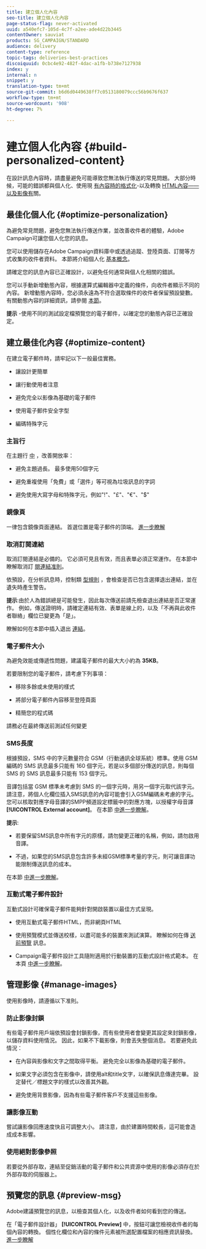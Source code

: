 ```yaml
---
title: 建立個人化內容
seo-title: 建立個人化內容
page-status-flag: never-activated
uuid: a540efc7-105d-4c7f-a2ee-ade4d22b3445
contentOwner: sauviat
products: SG_CAMPAIGN/STANDARD
audience: delivery
content-type: reference
topic-tags: deliveries-best-practices
discoiquuid: 0cbc4e92-482f-4dac-a1fb-b738e7127938
index: y
internal: n
snippet: y
translation-type: tm+mt
source-git-commit: b6d6d0449638ff7c0513180079ccc56b9676f637
workflow-type: tm+mt
source-wordcount: '908'
ht-degree: 7%

---
```



# 建立個人化內容 {#build-personalized-content}

在設計訊息內容時，請盡量避免可能導致您無法執行傳送的常見問題。 大部分時候，可能的錯誤都與個人化、使用現 [有內容時的格式化](../../designing/using/personalization.md)-以及轉換 [HTML內容——以及影像有](../../designing/using/using-existing-content.md)[](../../designing/using/using-existing-content.md#converting-an-html-content)[](../../designing/using/images.md)關。

## 最佳化個人化 {#optimize-personalization}

為避免常見問題，避免您無法執行傳送作業，並改善收件者的體驗，Adobe Campaign可讓您個人化您的訊息。

您可以使用儲存在Adobe Campaign資料庫中或透過追蹤、登陸頁面、訂閱等方式收集的收件者資料。
本節將介紹個人化 [基本概念](../../designing/using/personalization.md)。

請確定您的訊息內容已正確設計，以避免任何通常與個人化相關的錯誤。

您可以手動新增動態內容，根據運算式編輯器中定義的條件，向收件者顯示不同的內容。 新增動態內容時，您必須永遠為不符合選取條件的收件者保留預設變數。
有關動態內容的詳細資訊，請參閱 [本節](../../designing/using/personalization.md#defining-dynamic-content-in-an-email)。

**提示** -使用不同的測試設定檔預覽您的電子郵件，以確定您的動態內容已正確設定。

## 建立最佳化內容 {#optimize-content}

在建立電子郵件時，請牢記以下一般最佳實務。

* 讓設計更簡單

* 讓行動使用者注意

* 避免完全以影像為基礎的電子郵件

* 使用電子郵件安全字型

* 編碼特殊字元

### 主旨行

在主題行 [中](../../designing/using/subject-line.md) ，改善開放率：

* 避免主題過長。 最多使用50個字元

* 避免重複使用「免費」或「選件」等可視為垃圾訊息的字詞

* 避免使用大寫字母和特殊字元，例如&quot;!&quot;、&quot;£&quot;、&quot;€&quot;、&quot;$&quot;

### 鏡像頁

一律包含鏡像頁面連結。 首選位置是電子郵件的頂端。 [進一步瞭解](../../designing/using/personalization.md#adding-a-content-block)

### 取消訂閱連結

取消訂閱連結是必備的。 它必須可見且有效，而且表單必須正常運作。 在本節中瞭解取消訂 [閱連結准則](../../designing/using/personalization.md#about-targeting-dimension)。

依預設，在分析訊息時，控制類 [型規則](../../sending/using/control-rules.md) ，會檢查是否已包含選擇退出連結，並在遺失時產生警告。

**提示**:由於人為錯誤總是可能發生，因此每次傳送前請先檢查退出連結是否正常運作。 例如，傳送證明時，請確定連結有效、表單是線上的，以及「不再與此收件者聯絡」欄位已變更為「是」。

瞭解如何在本節中插入退出 [連結](../../designing/using/personalization.md#adding-a-content-block)。

### 電子郵件大小

為避免效能或傳遞性問題，建議電子郵件的最大大小約為 **35KB**。

若要限制您的電子郵件，請考慮下列事項：

* 移除多餘或未使用的樣式

* 將部分電子郵件內容移至登陸頁面

* 精簡您的程式碼

請務必在最終傳送前測試任何變更

### SMS長度

根據預設，SMS 中的字元數量符合 GSM（行動通訊全球系統）標準。使用 GSM 編碼的 SMS 訊息最多只能有 160 個字元，若是以多個部分傳送的訊息，則每個 SMS 的 SMS 訊息最多只能有 153 個字元。

音譯包括當 GSM 標準未考慮到 SMS 的一個字元時，用另一個字元取代該字元。請注意，將個人化欄位插入SMS訊息的內容可能會引入GSM編碼未考慮的字元。 您可以核取對應字母音譯的SMPP頻道設定標籤中的對應方塊，以授權字母音譯 **[!UICONTROL External account]**。
在本節 [中進一步瞭解](../../administration/using/configuring-sms-channel.md#sms-encoding--length-and-transliteration)。

**提示**:

* 若要保留SMS訊息中所有字元的原樣，請勿變更正確的名稱，例如，請勿啟用音譯。

* 不過，如果您的SMS訊息包含許多未經GSM標準考量的字元，則可讓音譯功能限制傳送訊息的成本。

在本節 [中進一步瞭解](../../administration/using/configuring-sms-channel.md#sms-encoding--length-and-transliteration)。

### 互動式電子郵件設計

互動式設計可確保電子郵件能夠針對開啟裝置以最佳方式呈現。

* 使用互動式電子郵件HTML，而非網頁HTML

* 使用預覽模式並傳送校樣，以盡可能多的裝置來測試演算。 瞭解如何在傳 [送前預覽](../../sending/using/previewing-messages.md) 訊息。

* Campaign電子郵件設計工具隨附適用於行動裝置的互動式設計格式範本。 在本頁 [中進一步瞭解](../../designing/using/using-reusable-content.md#content-templates)。

## 管理影像 {#manage-images}

使用影像時，請遵循以下准則。

### 防止影像封鎖

有些電子郵件用戶端依預設會封鎖影像，而有些使用者會變更其設定來封鎖影像，以儲存資料使用情況。 因此，如果不下載影像，則會丟失整個消息。 若要避免此情況：

* 在內容與影像和文字之間取得平衡。 避免完全以影像為基礎的電子郵件。

* 如果文字必須包含在影像中，請使用alt和title文字，以確保訊息傳達完畢。 設定替代／標題文字的樣式以改善其外觀。

* 避免使用背景影像，因為有些電子郵件客戶不支援這些影像。

### 讓影像互動

嘗試讓影像回應速度快且可調整大小。 請注意，由於建置時間較長，這可能會造成成本影響。

### 使用絕對影像參照

若要從外部存取，連結至促銷活動的電子郵件和公共資源中使用的影像必須存在於外部存取的伺服器上。

## 預覽您的訊息 {#preview-msg}

Adobe建議預覽您的訊息，以檢查其個人化，以及收件者如何看到您的傳送。

在「電子郵件設計器」 **[!UICONTROL Preview]** 中，按鈕可讓您檢視收件者的每個內容的轉換。 個性化欄位和內容的條件元素被所選配置檔案的相應資訊替換。 [進一步瞭解](../../sending/using/previewing-messages.md)
